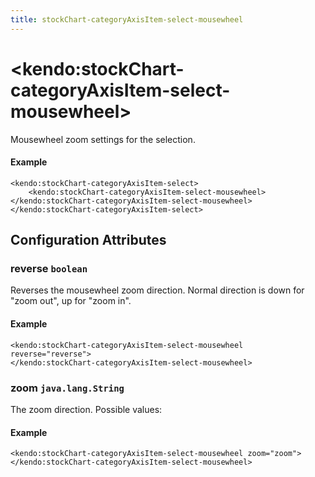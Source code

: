 ```yaml
---
title: stockChart-categoryAxisItem-select-mousewheel
---
```


# \<kendo:stockChart-categoryAxisItem-select-mousewheel\>

Mousewheel zoom settings for the selection.

#### Example
    <kendo:stockChart-categoryAxisItem-select>
        <kendo:stockChart-categoryAxisItem-select-mousewheel></kendo:stockChart-categoryAxisItem-select-mousewheel>
    </kendo:stockChart-categoryAxisItem-select>

## Configuration Attributes

### reverse `boolean`

Reverses the mousewheel zoom direction.
Normal direction is down for "zoom out", up for "zoom in".

#### Example
    <kendo:stockChart-categoryAxisItem-select-mousewheel reverse="reverse">
    </kendo:stockChart-categoryAxisItem-select-mousewheel>

### zoom `java.lang.String`

The zoom direction. Possible values:

#### Example
    <kendo:stockChart-categoryAxisItem-select-mousewheel zoom="zoom">
    </kendo:stockChart-categoryAxisItem-select-mousewheel>


